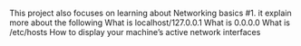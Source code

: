This project also focuses on learning about Networking basics #1. it explain more about the following
What is localhost/127.0.0.1
What is 0.0.0.0
What is /etc/hosts
How to display your machine’s active network interfaces
